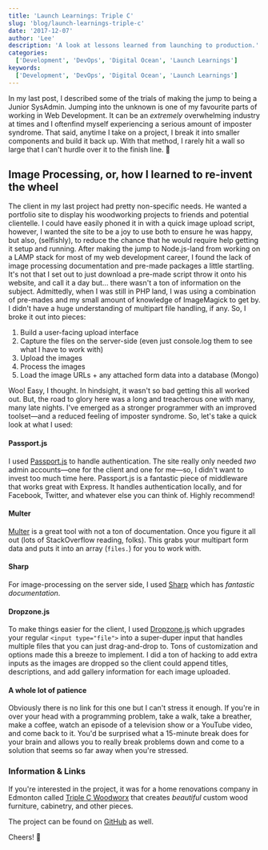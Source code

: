 ```yaml
---
title: 'Launch Learnings: Triple C'
slug: 'blog/launch-learnings-triple-c'
date: '2017-12-07'
author: 'Lee'
description: 'A look at lessons learned from launching to production.'
categories:
  ['Development', 'DevOps', 'Digital Ocean', 'Launch Learnings']
keywords:
  ['Development', 'DevOps', 'Digital Ocean', 'Launch Learnings']
---
```


In my last post, I described some of the trials of making the jump to being a Junior SysAdmin. Jumping into the unknown is one of my favourite parts of working in Web Development. It can be an _extremely_ overwhelming industry at times and I oftenfind myself experiencing a serious amount of imposter syndrome. That said, anytime I take on a project, I break it into smaller components and build it back up. With that method, I rarely hit a wall so large that I can't hurdle over it to the finish line. 🐎

## Image Processing, or, how I learned to re-invent the wheel

The client in my last project had pretty non-specific needs. He wanted a portfolio site to display his woodworking projects to friends and potential clientelle. I could have easily phoned it in with a quick image upload script, however, I wanted the site to be a joy to use both to ensure he was happy, but also, (selfishly), to reduce the chance that he would require help getting it setup and running. After making the jump to Node.js-land from working on a LAMP stack for most of my web development career, I found the lack of image processing documentation and pre-made packages a little startling. It's not that I set out to just download a pre-made script throw it onto his website, and call it a day but... there wasn't a ton of information on the subject. Admittedly, when I was still in PHP land, I was using a combination of pre-mades and my small amount of knowledge of ImageMagick to get by. I didn't have a huge understanding of multipart file handling, if any. So, I broke it out into pieces:

1. Build a user-facing upload interface
2. Capture the files on the server-side (even just console.log them to see what I have to work with)
3. Upload the images
4. Process the images
5. Load the image URLs + any attached form data into a database (Mongo)

Woo! Easy, I thought. In hindsight, it wasn't so bad getting this all worked out. But, the road to glory here was a long and treacherous one with many, many late nights. I've emerged as a stronger programmer with an improved toolset—and a reduced feeling of imposter syndrome. So, let's take a quick look at what I used:

#### Passport.js

I used [Passport.js](http://www.passportjs.org) to handle authentication. The site really only needed _two_ admin accounts—one for the client and one for me—so, I didn't want to invest too much time here. Passport.js is a fantastic piece of middleware that works great with Express. It handles authentication locally, and for Facebook, Twitter, and whatever else you can think of. Highly recommend!

#### Multer

[Multer](https://github.com/expressjs/multer) is a great tool with not a ton of documentation. Once you figure it all out (lots of StackOverflow reading, folks). This grabs your multipart form data and puts it into an array (`files.`) for you to work with.

#### Sharp

For image-processing on the server side, I used [Sharp](http://www.sharp.dimens.io) which has _fantastic documentation_.

#### Dropzone.js

To make things easier for the client, I used [Dropzone.js](http://www.dropzonejs.com) which upgrades your regular `<input type="file">` into a super-duper input that handles multiple files that you can just drag-and-drop to. Tons of customization and options made this a breeze to implement. I did a ton of hacking to add extra inputs as the images are dropped so the client could append titles, descriptions, and add gallery information for each image uploaded.

#### A whole lot of patience

Obviously there is no link for this one but I can't stress it enough. If you're in over your head with a programming problem, take a walk, take a breather, make a coffee, watch an episode of a television show or a YouTube video, and come back to it. You'd be surprised what a 15-minute break does for your brain and allows you to really break problems down and come to a solution that seems so far away when you're stressed.

### Information & Links

If you're interested in the project, it was for a home renovations company in Edmonton called [Triple C Woodworx](https://www.triplec.ca) that creates _beautiful_ custom wood furniture, cabinetry, and other pieces.

The project can be found on [GitHub](http://www.github.com/lmulvey/triplec-node) as well.

Cheers! 🚀
